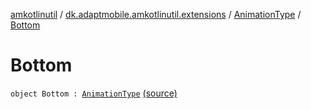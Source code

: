 [amkotlinutil](../../index.md) / [dk.adaptmobile.amkotlinutil.extensions](../index.md) / [AnimationType](index.md) / [Bottom](./-bottom.md)

# Bottom

`object Bottom : `[`AnimationType`](index.md) [(source)](https://github.com/adaptmobile-organization/amkotlinutil/tree/master/amkotlinutil/src/main/java/dk/adaptmobile/amkotlinutil/extensions/ConductorExtensions.kt#L36)